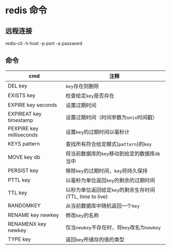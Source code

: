 # redis 命令

## 远程连接
redis-cli -h host -p port -a password

## 命令

| cmd						| 注释
| ------------------------- | ---------
| DEL key 					| `key`存在则删除
| EXISTS key 				| 检查给定`key`是否存在
| EXPIRE key seconds		| 设置过期时间
| EXPIREAT key timestamp	| 设置过期时间（时间参数为`unix`时间戳）
| PEXPIRE key milliseconds	| 设置`key`的过期时间以毫秒计
| KEYS pattern				| 查找所有符合给定模式(`pattern`)的`key`
| MOVE key db 				| 将当前数据库的`key`移动到给定的数据库`db`当中
| PERSIST key 				| 移除`key`的过期时间，`key`将持久保持
| PTTL key 					| 以毫秒为单位返回`key`的剩余的过期时间
| TTL key 					| 以秒为单位返回给定`key`的剩余生存时间(TTL, time to live)
| RANDOMKEY 				| 从当前数据库中随机返回一个`key`
| RENAME key newkey 		| 修改`key`的名称
| RENAMENX key newkey 		| 仅当`newkey`不存在时，将`key`改名为`newkey`
| TYPE key 					| 返回`key`所储存的值的类型

